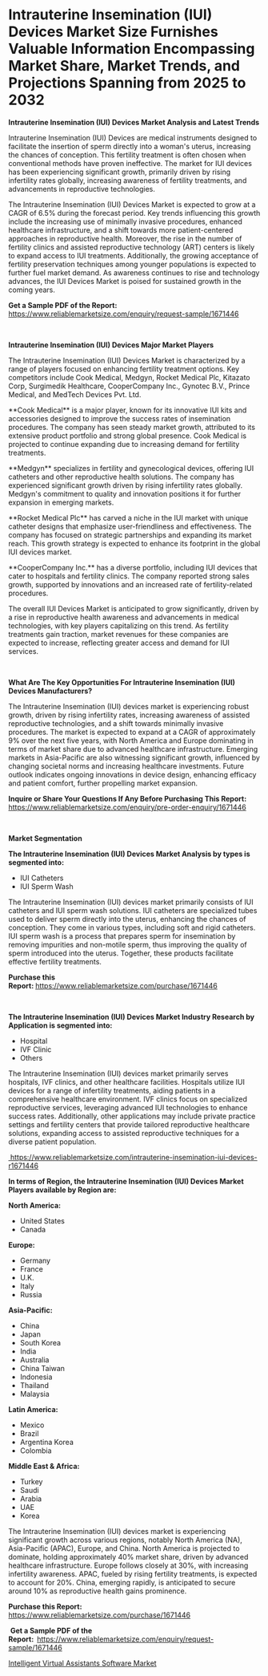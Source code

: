 <p><h1>Intrauterine Insemination (IUI) Devices Market Size Furnishes Valuable Information Encompassing Market Share, Market Trends, and Projections Spanning from 2025 to 2032</h1></p><p><strong>Intrauterine Insemination (IUI) Devices Market Analysis and Latest Trends</strong></p>
<p><p>Intrauterine Insemination (IUI) Devices are medical instruments designed to facilitate the insertion of sperm directly into a woman's uterus, increasing the chances of conception. This fertility treatment is often chosen when conventional methods have proven ineffective. The market for IUI devices has been experiencing significant growth, primarily driven by rising infertility rates globally, increasing awareness of fertility treatments, and advancements in reproductive technologies.</p><p>The Intrauterine Insemination (IUI) Devices Market is expected to grow at a CAGR of 6.5% during the forecast period. Key trends influencing this growth include the increasing use of minimally invasive procedures, enhanced healthcare infrastructure, and a shift towards more patient-centered approaches in reproductive health. Moreover, the rise in the number of fertility clinics and assisted reproductive technology (ART) centers is likely to expand access to IUI treatments. Additionally, the growing acceptance of fertility preservation techniques among younger populations is expected to further fuel market demand. As awareness continues to rise and technology advances, the IUI Devices Market is poised for sustained growth in the coming years.</p></p>
<p><strong>Get a Sample PDF of the Report:&nbsp;</strong> <a href="https://www.reliablemarketsize.com/enquiry/request-sample/1671446?utm_campaign=2565&utm_medium=2&utm_source=Github&utm_content=ia&utm_term=25032025&utm_id=intrauterine-insemination-iui-devices">https://www.reliablemarketsize.com/enquiry/request-sample/1671446</a></p>
<p>&nbsp;</p>
<p><strong>Intrauterine Insemination (IUI) Devices Major Market Players</strong></p>
<p><p>The Intrauterine Insemination (IUI) Devices Market is characterized by a range of players focused on enhancing fertility treatment options. Key competitors include Cook Medical, Medgyn, Rocket Medical Plc, Kitazato Corp, Surgimedik Healthcare, CooperCompany Inc., Gynotec B.V., Prince Medical, and MedTech Devices Pvt. Ltd.</p><p>**Cook Medical** is a major player, known for its innovative IUI kits and accessories designed to improve the success rates of insemination procedures. The company has seen steady market growth, attributed to its extensive product portfolio and strong global presence. Cook Medical is projected to continue expanding due to increasing demand for fertility treatments.</p><p>**Medgyn** specializes in fertility and gynecological devices, offering IUI catheters and other reproductive health solutions. The company has experienced significant growth driven by rising infertility rates globally. Medgyn's commitment to quality and innovation positions it for further expansion in emerging markets.</p><p>**Rocket Medical Plc** has carved a niche in the IUI market with unique catheter designs that emphasize user-friendliness and effectiveness. The company has focused on strategic partnerships and expanding its market reach. This growth strategy is expected to enhance its footprint in the global IUI devices market.</p><p>**CooperCompany Inc.** has a diverse portfolio, including IUI devices that cater to hospitals and fertility clinics. The company reported strong sales growth, supported by innovations and an increased rate of fertility-related procedures.</p><p>The overall IUI Devices Market is anticipated to grow significantly, driven by a rise in reproductive health awareness and advancements in medical technologies, with key players capitalizing on this trend. As fertility treatments gain traction, market revenues for these companies are expected to increase, reflecting greater access and demand for IUI services.</p></p>
<p>&nbsp;</p>
<p><strong>What Are The Key Opportunities For Intrauterine Insemination (IUI) Devices Manufacturers?</strong></p>
<p><p>The Intrauterine Insemination (IUI) devices market is experiencing robust growth, driven by rising infertility rates, increasing awareness of assisted reproductive technologies, and a shift towards minimally invasive procedures. The market is expected to expand at a CAGR of approximately 9% over the next five years, with North America and Europe dominating in terms of market share due to advanced healthcare infrastructure. Emerging markets in Asia-Pacific are also witnessing significant growth, influenced by changing societal norms and increasing healthcare investments. Future outlook indicates ongoing innovations in device design, enhancing efficacy and patient comfort, further propelling market expansion.</p></p>
<p><strong>Inquire or Share Your Questions If Any Before Purchasing This Report:</strong> <a href="https://www.reliablemarketsize.com/enquiry/pre-order-enquiry/1671446?utm_campaign=2565&utm_medium=2&utm_source=Github&utm_content=ia&utm_term=25032025&utm_id=intrauterine-insemination-iui-devices">https://www.reliablemarketsize.com/enquiry/pre-order-enquiry/1671446</a></p>
<p>&nbsp;</p>
<p><strong>Market Segmentation</strong></p>
<p><strong>The Intrauterine Insemination (IUI) Devices Market Analysis by types is segmented into:</strong></p>
<p><ul><li>IUI Catheters</li><li>IUI Sperm Wash</li></ul></p>
<p><p>The Intrauterine Insemination (IUI) devices market primarily consists of IUI catheters and IUI sperm wash solutions. IUI catheters are specialized tubes used to deliver sperm directly into the uterus, enhancing the chances of conception. They come in various types, including soft and rigid catheters. IUI sperm wash is a process that prepares sperm for insemination by removing impurities and non-motile sperm, thus improving the quality of sperm introduced into the uterus. Together, these products facilitate effective fertility treatments.</p></p>
<p><strong>Purchase this Report:&nbsp;</strong><a href="https://www.reliablemarketsize.com/purchase/1671446?utm_campaign=2565&utm_medium=2&utm_source=Github&utm_content=ia&utm_term=25032025&utm_id=intrauterine-insemination-iui-devices">https://www.reliablemarketsize.com/purchase/1671446</a></p>
<p>&nbsp;</p>
<p><strong>The Intrauterine Insemination (IUI) Devices Market Industry Research by Application is segmented into:</strong></p>
<p><ul><li>Hospital</li><li>IVF Clinic</li><li>Others</li></ul></p>
<p><p>The Intrauterine Insemination (IUI) devices market primarily serves hospitals, IVF clinics, and other healthcare facilities. Hospitals utilize IUI devices for a range of infertility treatments, aiding patients in a comprehensive healthcare environment. IVF clinics focus on specialized reproductive services, leveraging advanced IUI technologies to enhance success rates. Additionally, other applications may include private practice settings and fertility centers that provide tailored reproductive healthcare solutions, expanding access to assisted reproductive techniques for a diverse patient population.</p></p>
<p><a href="https://www.reliablemarketsize.com/intrauterine-insemination-iui-devices-r1671446?utm_campaign=2565&utm_medium=2&utm_source=Github&utm_content=ia&utm_term=25032025&utm_id=intrauterine-insemination-iui-devices">&nbsp;https://www.reliablemarketsize.com/intrauterine-insemination-iui-devices-r1671446</a></p>
<p><strong>In terms of Region, the Intrauterine Insemination (IUI) Devices Market Players available by Region are:</strong></p>
<p>
    <p> <strong> North America: </strong>
        <ul>
            <li>United States</li>
            <li>Canada</li>
        </ul>
        </p> 
    <p> <strong> Europe: </strong>
        <ul>
            <li>Germany</li>
            <li>France</li>
            <li>U.K.</li>
            <li>Italy</li>
            <li>Russia</li>
        </ul>
        </p> 
    <p> <strong> Asia-Pacific: </strong>
        <ul>
            <li>China</li>
            <li>Japan</li>
            <li>South Korea</li>
            <li>India</li>
            <li>Australia</li>
            <li>China Taiwan</li>
            <li>Indonesia</li>
            <li>Thailand</li>
            <li>Malaysia</li>
        </ul>
        </p> 
    <p> <strong> Latin America: </strong>
        <ul>
            <li>Mexico</li>
            <li>Brazil</li>
            <li>Argentina Korea</li>
            <li>Colombia</li>
        </ul>
        </p> 
    <p> <strong> Middle East & Africa: </strong>
        <ul>
            <li>Turkey</li>
            <li>Saudi</li>
            <li>Arabia</li>
            <li>UAE</li>
            <li>Korea</li>
        </ul>
    </p>
    </p>
<p><p>The Intrauterine Insemination (IUI) devices market is experiencing significant growth across various regions, notably North America (NA), Asia-Pacific (APAC), Europe, and China. North America is projected to dominate, holding approximately 40% market share, driven by advanced healthcare infrastructure. Europe follows closely at 30%, with increasing infertility awareness. APAC, fueled by rising fertility treatments, is expected to account for 20%. China, emerging rapidly, is anticipated to secure around 10% as reproductive health gains prominence.</p></p>
<p><strong>Purchase this Report: </strong><a href="https://www.reliablemarketsize.com/purchase/1671446?utm_campaign=2565&utm_medium=2&utm_source=Github&utm_content=ia&utm_term=25032025&utm_id=intrauterine-insemination-iui-devices">https://www.reliablemarketsize.com/purchase/1671446</a></p>
<p>&nbsp;<strong>Get a Sample PDF of the Report:&nbsp;&nbsp;</strong><a href="https://www.reliablemarketsize.com/enquiry/request-sample/1671446?utm_campaign=2565&utm_medium=2&utm_source=Github&utm_content=ia&utm_term=25032025&utm_id=intrauterine-insemination-iui-devices">https://www.reliablemarketsize.com/enquiry/request-sample/1671446</a></p>
<p><strong></strong></p>
<p><p><a href="https://github.com/shirleenfraker87/Market-Research-Report-List-1/blob/main/intelligent-virtual-assistants-software-market.md?utm_campaign=2565&utm_medium=2&utm_source=Github&utm_content=ia&utm_term=25032025&utm_id=intrauterine-insemination-iui-devices">Intelligent Virtual Assistants Software Market</a></p></p>